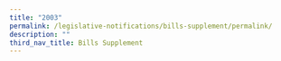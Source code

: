 ```yaml
---
title: "2003"
permalink: /legislative-notifications/bills-supplement/permalink/
description: ""
third_nav_title: Bills Supplement
---
```

